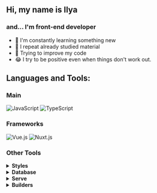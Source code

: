 ## Hi, my name is Ilya

### and... I'm front-end developer

- 📖 I'm constantly learning something new
- 🤔 I repeat already studied material
- 🔧 Trying to improve my code
- 😂 I try to be positive even when things don't work out.

## Languages and Tools:

### Main

![JavaScript](https://img.shields.io/badge/-JavaScript-1e272e?style=for-the-badge&logo=JavaScript) ![TypeScript](https://img.shields.io/badge/-TypeScript-1e272e?style=for-the-badge&logo=TypeScript)

### Frameworks

![Vue.js](https://img.shields.io/badge/-Vue.js-1e272e?style=for-the-badge&logo=vuedotjs) ![Nuxt.js](https://img.shields.io/badge/-Nuxt.js-1e272e?style=for-the-badge&logo=nuxtdotjs)


### Other Tools
<details>
<summary><b>Styles</b></summary>

![Stylus](https://img.shields.io/badge/-Stylus-1e272e?style=for-the-badge&logo=Stylus)
![CSS](https://img.shields.io/badge/-CSS-1e272e?style=for-the-badge&logo=css3&logoColor=1572B6) 
![Tailwind](https://img.shields.io/badge/-TailwindCSS-1e272e?style=for-the-badge&logo=tailwindcss)
![SASS](https://img.shields.io/badge/-SASS-1e272e?style=for-the-badge&logo=sass)
</details>
<details>
<summary><b>Database</b></summary>

![SQL](https://img.shields.io/badge/-SQL-1e272e?style=for-the-badge&logo=mysql)
![MongoDB](https://img.shields.io/badge/-MongoDB-1e272e?style=for-the-badge&logo=mongodb)
![Supabase](https://img.shields.io/badge/-Supabase-1e272e?style=for-the-badge&logo=supabase)
![Strapi](https://img.shields.io/badge/-Strapi-1e272e?style=for-the-badge&logo=strapi)
</details>
<details>
<summary><b>Serve</b></summary>

![Node.js](https://img.shields.io/badge/-Node.js-1e272e?style=for-the-badge&logo=nodedotjs)
![Express](https://img.shields.io/badge/-Express-1e272e?style=for-the-badge&logo=express)
![NestJS](https://img.shields.io/badge/-NestJS-1e272e?style=for-the-badge&logo=nestjs)
</details>
<details>
<summary><b>Builders</b></summary>

![Webpack](https://img.shields.io/badge/-Webpack-1e272e?style=for-the-badge&logo=webpack)
![Vite](https://img.shields.io/badge/-Vite-1e272e?style=for-the-badge&logo=vite)
![Storybook](https://img.shields.io/badge/-Storybook-1e272e?style=for-the-badge&logo=storybook)
</details>
